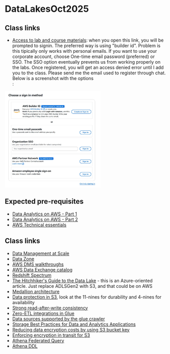 # DataLakesOct2025
## Class links
- [Access to lab and course materials](https://us-east-1.student.classrooms.aws.training/class/bsE2T5jwreefEnZX1TSNEh): when you open this link, you will be prompted to signin. The preferred way is using "builder id". Problem is this tipically only works with personal emails. If you want to use your corporate account, choose One-time email password (preferred) or SSO. The SSO option eventually prevents us from working properly on the labs. Once registered, you will get an access denied error until I add you to the class. Please send me the email used to register through chat. Below is a screenshot with the options<br>:
<img src="./lab-login.jpg" alt="login options" width="300" height="300"/>

## Expected pre-requisites
- [Data Analytics on AWS - Part 1](https://skillbuilder.aws/learn/UBHK3M9YGK/fundamentals-of-analytics-on-aws--part-1/6W9DN7W5JG)
- [Data Analytics on AWS - Part 2](https://skillbuilder.aws/learn/3CYAKC9X7J/fundamentals-of-analytics-on-aws--part-2/PSWJMV61JC)
- [AWS Technical essentials](https://skillbuilder.aws/learn/K8C2FNZM6X/aws-technical-essentials/N7Q3SXQCDY)

## Class links
- [Data Management at Scale](https://www.amazon.com/Data-Management-Scale-Enterprise-Architecture/dp/149205478X)
- [Data Zone](https://aws.amazon.com/datazone/)
- [AWS DMS walkthroughs](https://docs.aws.amazon.com/dms/latest/sbs/dms-sbs-welcome.html)
- [AWS Data Exchange catalog](https://aws.amazon.com/marketplace/search/results?ref_=adx_hp_hr_brw&trk=adx_hp_hr_brw&category=d5a43d97-558f-4be7-8543-cce265fe6d9d&FULFILLMENT_OPTION_TYPE=DATA_EXCHANGE&filters=FULFILLMENT_OPTION_TYPE)
- [Redshift Spectrum](https://docs.aws.amazon.com/redshift/latest/dg/c-getting-started-using-spectrum.html)
- [The Hitchhiker's Guide to the Data Lake](https://azure.github.io/Storage/docs/analytics/hitchhikers-guide-to-the-datalake/) - this is an Azure-oriented article. Just replace ADLSGen2 with S3, and that could be on AWS
- [Medallion architecture](https://docs.databricks.com/aws/en/lakehouse/medallion)
- [Data protection in S3](https://docs.aws.amazon.com/AmazonS3/latest/userguide/DataDurability.html), look at the 11-nines for durability and 4-nines for availability
- [Strong read-after-write consistency](https://aws.amazon.com/blogs/aws/amazon-s3-update-strong-read-after-write-consistency/)
- [Zero-ETL integrations in Glue](https://docs.aws.amazon.com/glue/latest/dg/zero-etl-using.html)
- [Data sources supported by the glue crawler](https://docs.aws.amazon.com/glue/latest/dg/crawler-data-stores.html)
- [Storage Best Practices for Data and Analytics Applications](https://docs.aws.amazon.com/whitepapers/latest/building-data-lakes/building-data-lake-aws.html)
- [Reducing data encryption costs by using S3 bucket key](https://aws.amazon.com/blogs/storage/reducing-aws-key-management-service-costs-by-up-to-99-with-s3-bucket-keys/)
- [Enforcing encryption in transit for S3](https://repost.aws/knowledge-center/s3-enforce-modern-tls)
- [Athena Federated Query](https://docs.aws.amazon.com/athena/latest/ug/federated-queries.html)
- [Athena DDL](https://docs.aws.amazon.com/athena/latest/ug/ddl-reference.html)
